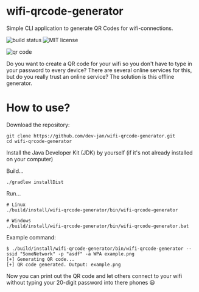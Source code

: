 # wifi-qrcode-generator
Simple CLI application to generate QR Codes for wifi-connections.

![build status](https://travis-ci.org/dev-jan/wifi-qrcode-generator.svg?branch=master)
![MIT license](https://img.shields.io/github/license/dev-jan/wifi-qrcode-generator.svg)

![qr code](example.png)

Do you want to create a QR code for your wifi so you don't have to type in your
password to every device? There are several online services for this, but do
you really trust an online service? The solution is this offline generator.

# How to use?
Download the repository:
```
git clone https://github.com/dev-jan/wifi-qrcode-generator.git
cd wifi-qrcode-generator
```

Install the Java Developer Kit (JDK) by yourself (if it's not already installed on your computer)

Build...
```
./gradlew installDist
```

Run...
```
# Linux
./build/install/wifi-qrcode-generator/bin/wifi-qrcode-generator

# Windows
./build/install/wifi-qrcode-generator/bin/wifi-qrcode-generator.bat
```

Example command:
```
$ ./build/install/wifi-qrcode-generator/bin/wifi-qrcode-generator --ssid "SomeNetwork" -p "asdf" -a WPA example.png
[+] Generating QR code...
[+] QR code generated. Output: example.png
```

Now you can print out the QR code and let others connect to your wifi without typing your 20-digit password into there phones :smiley:

